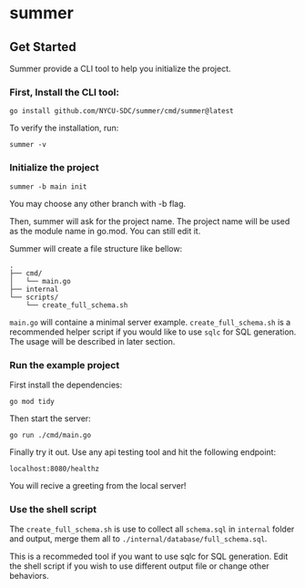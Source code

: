 # summer
## Get Started
Summer provide a CLI tool to help you initialize the project.
### First, Install the CLI tool:
```
go install github.com/NYCU-SDC/summer/cmd/summer@latest
```
To verify the installation, run:
```
summer -v
```

### Initialize the project
```
summer -b main init
```
You may choose any other branch with -b flag.

Then, summer will ask for the project name. The project name will be used as the module name in go.mod. You can still edit it.

Summer will create a file structure like bellow:
```
.
├── cmd/
│   └── main.go
├── internal
└── scripts/
    └── create_full_schema.sh
```
`main.go` will containe a minimal server example.
`create_full_schema.sh` is a recommended helper script if you would like to use `sqlc` for SQL generation. The usage will be described in later section.

### Run the example project
First install the dependencies:
```
go mod tidy
```
Then start the server:
```
go run ./cmd/main.go
```
Finally try it out. Use any api testing tool and hit the following endpoint:
```
localhost:8080/healthz
```
You will recive a greeting from the local server!

### Use the shell script
The `create_full_schema.sh` is use to collect all `schema.sql` in `internal` folder and output, merge them all to `./internal/database/full_schema.sql`.

This is a recommeded tool if you want to use sqlc for SQL generation. Edit the shell script if you wish to use different output file or change other behaviors.
